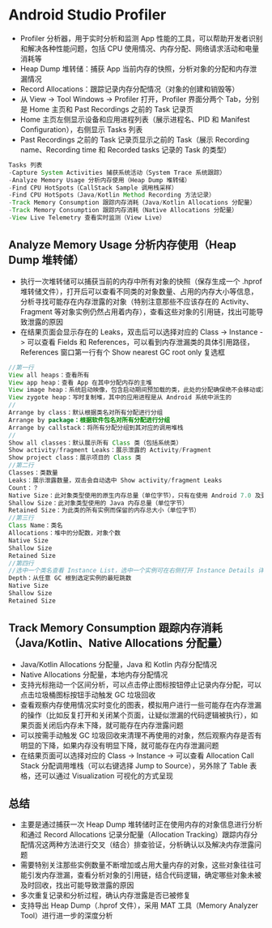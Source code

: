 # Android Studio Profiler
- Profiler 分析器，用于实时分析和监测 App 性能的工具，可以帮助开发者识别和解决各种性能问题，包括 CPU 使用情况、内存分配、网络请求活动和电量消耗等
- Heap Dump 堆转储：捕获 App 当前内存的快照，分析对象的分配和内存泄漏情况
- Record Allocations：跟踪记录内存分配情况（对象的创建和销毁等）
- 从 View -> Tool Windows -> Profiler 打开，Profiler 界面分两个 Tab，分别是 Home 主页和 Past Recordings 之前的 Task 记录页
- Home 主页左侧显示设备和应用进程列表（展示进程名、PID 和 Manifest Configuration），右侧显示 Tasks 列表
- Past Recordings 之前的 Task 记录页显示之前的 Task（展示 Recording name、Recording time 和 Recorded tasks 记录的 Task 的类型）
```java
Tasks 列表
-Capture System Activities 捕获系统活动（System Trace 系统跟踪）
-Analyze Memory Usage 分析内存使用（Heap Dump 堆转储）
-Find CPU HotSpots（CallStack Sample 调用栈采样）
-Find CPU HotSpots（Java/Kotlin Method Recording 方法记录）
-Track Memory Consumption 跟踪内存消耗（Java/Kotlin Allocations 分配量）
-Track Memory Consumption 跟踪内存消耗（Native Allocations 分配量）
-View Live Telemetry 查看实时监测（View Live）
```

## Analyze Memory Usage 分析内存使用（Heap Dump 堆转储）
- 执行一次堆转储可以捕获当前的内存中所有对象的快照（保存生成一个 .hprof 堆转储文件），打开后可以查看不同类的对象数量、占用的内存大小等信息，分析寻找可能存在内存泄露的对象（特别注意那些不应该存在的 Activity、Fragment 等对象实例仍然占用着内存），查看这些对象的引用链，找出可能导致泄露的原因
- 在结果页面会显示存在的 Leaks，双击后可以选择对应的 Class -> Instance -> 可以查看 Fields 和 References，可以看到内存泄漏类的具体引用路径，References 窗口第一行有个 Show nearest GC root only 复选框

```java
//第一行
View all heaps：查看所有
View app heap：查看 App 在其中分配内存的主堆
View image heap：系统启动映像，包含启动期间预加载的类，此处的分配确保绝不会移动或消失
View zygote heap：写时复制堆，其中的应用进程是从 Android 系统中派生的
//
Arrange by class：默认根据类名对所有分配进行分组
Arrange by package：根据软件包名对所有分配进行分组
Arrange by callstack：将所有分配分组到其对应的调用堆栈
//
Show all classes：默认展示所有 Class 类（包括系统类）
Show activity/fragment Leaks：展示泄露的 Activity/Fragment
Show project class：展示项目的 Class 类
//第二行
Classes：类数量
Leaks：展示泄露数量，双击会自动选中 Show activity/fragment Leaks
Count：？
Native Size：此对象类型使用的原生内存总量（单位字节），只有在使用 Android 7.0 及更高版本时，才会看到此列，会在此处看到采用 Java 分配的某些对象的内存，因为 Android 对某些框架类（如 Bitmap）使用原生内存
Shallow Size：此对象类型使用的 Java 内存总量（单位字节）
Retained Size：为此类的所有实例而保留的内存总大小（单位字节）
//第三行
Class Name：类名
Allocations：堆中的分配数，对象个数
Native Size
Shallow Size
Retained Size
//第四行
//选中一个类名查看 Instance List，选中一个实例可在右侧打开 Instance Details 详情窗口查看 Fields 和 References
Depth：从任意 GC 根到选定实例的最短跳数
Native Size
Shallow Size
Retained Size
```

## Track Memory Consumption 跟踪内存消耗（Java/Kotlin、Native Allocations 分配量）
- Java/Kotlin Allocations 分配量，Java 和 Kotlin 内存分配情况
- Native Allocations 分配量，本地内存分配情况
- 支持光标拖动一个区间分析，可以点击停止图标按钮停止记录内存分配，可以点击垃圾桶图标按钮手动触发 GC 垃圾回收
- 查看观察内存使用情况实时变化的图表，模拟用户进行一些可能存在内存泄漏的操作（比如反复打开和关闭某个页面，让疑似泄漏的代码逻辑被执行），如果页面关闭后内存未下降，就可能存在内存泄露问题
- 可以按需手动触发 GC 垃圾回收来清理不再使用的对象，然后观察内存是否有明显的下降，如果内存没有明显下降，就可能存在内存泄漏问题
- 在结果页面可以选择对应的 Class -> Instance -> 可以查看 Allocation Call Stack 分配调用堆栈（可以右键选择 Jump to Source），另外除了 Table 表格，还可以通过 Visualization 可视化的方式呈现

## 总结
- 主要是通过捕获一次 Heap Dump 堆转储时正在使用内存的对象信息进行分析和通过 Record Allocations 记录分配量（Allocation Tracking）跟踪内存分配情况这两种方法进行交叉（结合）排查验证，分析确认以及解决内存泄露问题
- 需要特别关注那些实例数量不断增加或占用大量内存的对象，这些对象往往可能引发内存泄漏，查看分析对象的引用链，结合代码逻辑，确定哪些对象未被及时回收，找出可能导致泄露的原因
- 多次重复记录和分析过程，确认内存泄露是否已被修复
- 支持导出 Heap Dump（.hprof 文件），采用 MAT 工具（Memory Analyzer Tool）进行进一步的深度分析